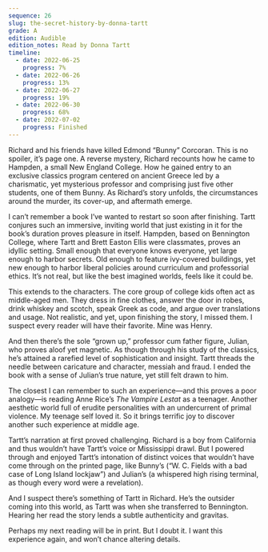 ```yaml
---
sequence: 26
slug: the-secret-history-by-donna-tartt
grade: A
edition: Audible
edition_notes: Read by Donna Tartt
timeline:
  - date: 2022-06-25
    progress: 7%
  - date: 2022-06-26
    progress: 13%
  - date: 2022-06-27
    progress: 19%
  - date: 2022-06-30
    progress: 68%
  - date: 2022-07-02
    progress: Finished
---
```


Richard and his friends have killed Edmond “Bunny” Corcoran. This is no spoiler, it’s page one. A reverse mystery, Richard recounts how he came to Hampden, a small New England College. How he gained entry to an exclusive classics program centered on ancient Greece led by a charismatic, yet mysterious professor and comprising just five other students, one of them Bunny. As Richard’s story unfolds, the circumstances around the murder, its cover-up, and aftermath emerge.

<!-- end -->

I can’t remember a book I’ve wanted to restart so soon after finishing. Tartt conjures such an immersive, inviting world that just existing in it for the book’s duration proves pleasure in itself. Hampden, based on Bennington College, where Tartt and Brett Easton Ellis were classmates, proves an idyllic setting. Small enough that everyone knows everyone, yet large enough to harbor secrets. Old enough to feature ivy-covered buildings, yet new enough to harbor liberal policies around curriculum and professorial ethics. It’s not real, but like the best imagined worlds, feels like it could be.

This extends to the characters. The core group of college kids often act as middle-aged men. They dress in fine clothes, answer the door in robes, drink whiskey and scotch, speak Greek as code, and argue over translations and usage. Not realistic, and yet, upon finishing the story, I missed them. I suspect every reader will have their favorite. Mine was Henry.

And then there’s the sole “grown up,” professor cum father figure, Julian, who proves aloof yet magnetic. As though through his study of the classics, he’s attained a rarefied level of sophistication and insight. Tartt threads the needle between caricature and character, messiah and fraud. I ended the book with a sense of Julian’s true nature, yet still felt drawn to him.

The closest I can remember to such an experience—and this proves a poor analogy—is reading Anne Rice’s <span data-work-slug="the-vampire-lestat-by-anne-rice">_The Vampire Lestat_</span> as a teenager. Another aesthetic world full of erudite personalities with an undercurrent of primal violence. My teenage self loved it. So it brings terrific joy to discover another such experience at middle age.

Tartt’s narration at first proved challenging. Richard is a boy from California and thus wouldn’t have Tartt’s voice or Mississippi drawl. But I powered through and enjoyed Tartt’s intonation of distinct voices that wouldn’t have come through on the printed page, like Bunny’s (“W. C. Fields with a bad case of Long Island lockjaw”) and Julian’s (a whispered high rising terminal, as though every word were a revelation).

And I suspect there’s something of Tartt in Richard. He’s the outsider coming into this world, as Tartt was when she transferred to Bennington. Hearing her read the story lends a subtle authenticity and gravitas.

Perhaps my next reading will be in print. But I doubt it. I want this experience again, and won’t chance altering details.
